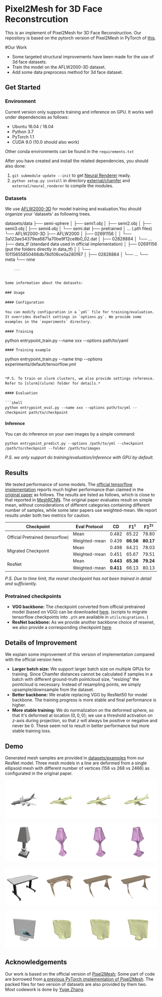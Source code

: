 # Pixel2Mesh for 3D Face Reconstrcution

This is an implement of Pixel2Mesh for 3D Face Reconstruction. Our repository is based on the pytorch version of Pixel2Mesh in PyTorch of [this](https://github.com/noahcao/Pixel2Mesh).

#Our Work

- Some targeted structural improvements have been made for the use of 3d face datasets.
- Train the model on the AFLW2000-3D dataset.
- Add some data preprocess method for 3d face dataset.



## Get Started

### Environment

Current version only supports training and inference on GPU. It works well under dependencies as follows:

- Ubuntu 16.04 / 18.04
- Python 3.7
- PyTorch 1.1
- CUDA 9.0 (10.0 should also work)

Other conda environments can be found in the `requirements.txt`

After you have created and install the related dependencies, you should also done:

1. `git submodule update --init` to get [Neural Renderer](https://github.com/daniilidis-group/neural_renderer) ready.
2. `python setup.py install` in directory [external/chamfer](external/chamfer) and `external/neural_renderer` to compile the modules.

### Datasets

We use [AFLW2000-3D](https://www.shapenet.org/) for model training and evaluation.You should organize your 'datasets' as following trees.

datasets/data
├── semi-sphere
│   ├── semi1.obj
│   ├── semi2.obj
│   ├── semi3.obj
|   ├── semi4.obj
│   └── semi.dat
├── pretrained
│   ... (.pth files)
└── AFLW2000-3D
    ├── AFLW2000
    │   ├── 02691156
    │   │   └── 3a123ae34379ea6871a70be9f12ce8b0_02.dat
    │   ├── 02828884
    │   └── ...
    ├── data_tf (standard data used in official implementation)
    │   ├── 02691156 (put the folders directly in data_tf)
    │   │   └── 10115655850468db78d106ce0a280f87
    │   ├── 02828884
    │   └── ...
    └── meta
    └── nme
    
        ...
```

Some information about the datasets:

### Usage

#### Configuration

You can modify configuration in a `yml` file for training/evaluation. It overrides dsefault settings in `options.py`. We provide some examples in the `experiments` directory. 

#### Training

```
python entrypoint_train.py --name xxx --options path/to/yaml
```
#### Training example
```
python entrypoint_train.py --name tmp --options experiments/default/tensorflow.yml
```

*P.S. To train on slurm clusters, we also provide settings reference. Refer to [slurm](slurm) folder for details.*

#### Evaluation

```shell
python entrypoint_eval.py --name xxx --options path/to/yml --checkpoint path/to/checkpoint
```

#### Inference

You can do inference on your own images by a simple command:

``` 
python entrypoint_predict.py --options /path/to/yml --checkpoint /path/to/checkpoint --folder /path/to/images
```

*P.S. we only support do training/evaluation/inference with GPU by default.*

## Results

We tested performance of some models. The [official tensorflow implementation](https://github.com/nywang16/Pixel2Mesh) reports much higher performance than claimed in the [original paper](https://arxiv.org/abs/1804.01654) as follows. The results are listed as follows, which is close to that reported in [MeshRCNN](https://arxiv.org/abs/1906.02739).  The original paper evaluates result on simple mean, without considerations of different categories containing different number of samples, while some later papers use weighted-mean. We report results under both two metrics for caution.

<table>
  <thead>
    <tr>
      <th>Checkpoint</th>
      <th>Eval Protocol
      <th>CD</th>
      <th>F1<sup>τ</sup></th>
      <th>F1<sup>2τ</sup></th>
    </tr>
  </thead>
  <tbody>
    <tr>
      <td rowspan=2>Official Pretrained (tensorflow)</td>
      <td>Mean</td>
      <td>0.482</td>
      <td>65.22</td>
      <td>78.80</td>
    </tr>
    <tr>
      <td>Weighted-mean</td>
      <td>0.439</td>
      <td><b>66.56</b></td>
      <td><b>80.17</b></td>
    </tr>
    <tr>
      <td rowspan=2>Migrated Checkpoint</td>
      <td>Mean</td>
      <td>0.498</td>
      <td>64.21</td>
      <td>78.03</td>
    </tr>
    <tr>
      <td>Weighted-mean</td>
      <td>0.451</td>
      <td>65.67</td>
      <td>79.51</td>
    </tr>
    <tr>
      <td rowspan=2>ResNet</td>
      <td>Mean</td>
      <td><b>0.443</b></td>
      <td><b>65.36</b></td>
      <td><b>79.24</b></td>
    </tr>
    <tr>
      <td>Weighted-mean</td>
      <td><b>0.411</b></td>
      <td>66.13</td>
      <td>80.13</td>
    </tr>
  </tbody> 
</table>

*P.S. Due to time limit, the resnet checkpoint has not been trained in detail and sufficiently.*

### Pretrained checkpoints

- **VGG backbone:** The checkpoint converted from official pretrained model  (based on VGG) can be downloaded [here](https://drive.google.com/file/d/1Gk3M4KQekEenG9qQm60OFsxNar0sG8bN/view?usp=sharing). (scripts to migrate tensorflow checkpoints into `.pth` are available in `utils/migrations`. )
- **ResNet backbone:** As we provide another backbone choice of resenet, we also provide a corresponding checkpoint [here](https://drive.google.com/file/d/1pZm_IIWDUDje6gRZHW-GDhx5FCDM2Qg_/view?usp=sharing). 

## Details of Improvement

We explain some improvement of this version of implementation compared with the official version here.

- **Larger batch size:** We support larger batch size on multiple GPUs for training. Since Chamfer distances cannot be calculated if samples in a batch with different ground-truth pointcloud size, "resizing" the pointcloud is necessary. Instead of resampling points, we simply upsample/downsample from the dataset.
- **Better backbone:** We enable replacing VGG by ResNet50 for model backbone. The training progress is more stable and final performance is higher.
- **More stable training:** We do normalization on the deformed sphere, so that it's deformed at location $(0,0,0)$; we use a threshold activation on $z$-axis during projection, so that $z$ will always be positive or negative and never be $0$. These seem not to result in better performance but more stable training loss.

## Demo

Generated mesh samples are provided in [datasets/examples](datasets/examples) from our ResNet model. Three mesh models in a line are deformed from a single ellipsoid mesh with different number of vertices (156 vs 268 vs 2466) as configurated in the original paper. 

![](datasets/examples/airplane.gif)

![](datasets/examples/lamp.gif)

![](datasets/examples/table.gif)

![](datasets/examples/display.gif)

## Acknowledgements

Our work is based on the official version of [Pixel2Mesh](https://github.com/nywang16/Pixel2Mesh); Some part of code are borrowed from [a previous PyTorch implementation of Pixel2Mesh](https://github.com/Tong-ZHAO/Pixel2Mesh-Pytorch). The packed files for two version of datasets are also provided by them two. Most codework is done by [Yuge Zhang](https://github.com/ultmaster).
